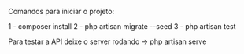 Comandos para iniciar o projeto:

1 - composer install
2 - php artisan migrate --seed
3 - php artisan test

Para testar a API deixe o server rodando -> php artisan serve